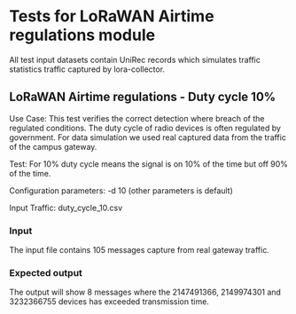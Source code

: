 # Tests for LoRaWAN Airtime regulations module
All test input datasets contain UniRec records which simulates traffic statistics traffic captured by lora-collector.

## LoRaWAN Airtime regulations - Duty cycle 10%
Use Case: This test verifies the correct detection where breach of the regulated conditions. The duty cycle of radio devices is often regulated by government. For data simulation we used real captured data from the traffic of the campus gateway.

Test: For 10% duty cycle means the signal is on 10% of the time but off 90% of the time.

Configuration parameters: -d 10 (other parameters is default)

Input Traffic: duty_cycle_10.csv

### Input
The input file contains 105 messages capture from real gateway traffic.
    
### Expected output
The output will show 8 messages where the 2147491366, 2149974301 and 3232366755 devices has exceeded transmission time.

